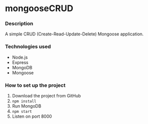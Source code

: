 # mongooseCRUD

### Description
A simple CRUD (Create-Read-Update-Delete) Mongoose application.

### Technologies used
- Node.js
- Express
- MongoDB
- Mongoose

### How to set up the project
1. Download the project from GitHub
2. ``` npm install ```
3. Run MongoDB
4. ``` npm start ```
5. Listen on port 8000
